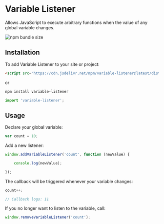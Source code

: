 # Variable Listener

Allows JavaScript to execute arbitrary functions when the value of any global variable changes.

![npm bundle size](https://img.shields.io/bundlephobia/min/variable-listener)


## Installation

To add Variable Listener to your site or project:
```html
<script src="https://cdn.jsdelivr.net/npm/variable-listener@latest/dist/variable-listener.min.js"></script>
```

or

```bash
npm install variable-listener
```

```javascript
import 'variable-listener';
```


## Usage

Declare your global variable:
```javascript
var count = 10;
```

Add a new listener:
``` javascript
window.addVariableListener('count', function (newValue) {

    console.log(newValue);

});
```

The callback will be triggered whenever your variable changes:
```javascript
count++;

// Callback logs: 11
```


If you no longer want to listen to the variable, call:
``` javascript
window.removeVariableListener('count');
```
